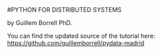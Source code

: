 #PYTHON FOR DISTRIBUTED SYSTEMS

by Guillem Borrell PhD.

You can find the updated source of the tutorial here: https://github.com/guillemborrell/pydata-madrid

